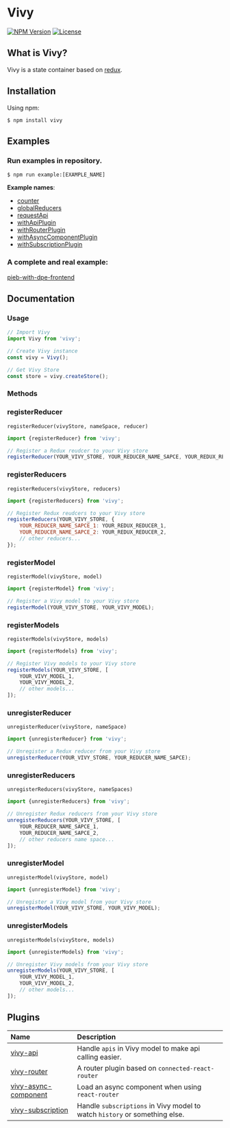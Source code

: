 [npm-image]: https://img.shields.io/npm/v/vivy.svg?style=flat-square

[npm-url]: https://npmjs.org/package/vivy

[license-image]: https://img.shields.io/npm/l/vivy.svg?style=flat-square

[redux-url]: https://github.com/reduxjs/redux

[example-counter-url]: https://github.com/fatalxiao/vivy/tree/main/examples/counter

[example-globalReducers-url]: https://github.com/fatalxiao/vivy/tree/main/examples/globalReducers

[example-requestApi-url]: https://github.com/fatalxiao/vivy/tree/main/examples/requestApi

[example-withApiPlugin-url]: https://github.com/fatalxiao/vivy/tree/main/examples/withApiPlugin

[example-withRouterPlugin-url]: https://github.com/fatalxiao/vivy/tree/main/examples/withRouterPlugin

[example-withAsyncComponentPlugin-url]: https://github.com/fatalxiao/vivy/tree/main/examples/withAsyncComponentPlugin

[example-withSubscriptionPlugin-url]: https://github.com/fatalxiao/vivy/tree/main/examples/withSubscriptionPlugin

[pieb-with-dpe-frontend-url]: https://github.com/fatalxiao/pieb-with-dpe-frontend

[ApiPlugin-url]: https://github.com/fatalxiao/vivy-api

[RouterPlugin-url]: https://github.com/fatalxiao/vivy-router

[AsyncComponentPlugin-url]: https://github.com/fatalxiao/vivy-async-component

[SubscriptionPlugin-url]: https://github.com/fatalxiao/vivy-subscription

# Vivy

[![NPM Version][npm-image]][npm-url]
[![License][license-image]][npm-url]

## What is Vivy?

Vivy is a state container based on [redux][redux-url].

## Installation

Using npm:

```shell
$ npm install vivy
```

## Examples

### Run examples in repository.

```shell
$ npm run example:[EXAMPLE_NAME]
```

**Example names**:

* [counter][example-counter-url]
* [globalReducers][example-globalReducers-url]
* [requestApi][example-requestApi-url]
* [withApiPlugin][example-withApiPlugin-url]
* [withRouterPlugin][example-withRouterPlugin-url]
* [withAsyncComponentPlugin][example-withAsyncComponentPlugin-url]
* [withSubscriptionPlugin][example-withSubscriptionPlugin-url]

### A complete and real example:

[pieb-with-dpe-frontend][pieb-with-dpe-frontend-url]

## Documentation

### Usage

```js
// Import Vivy
import Vivy from 'vivy';

// Create Vivy instance
const vivy = Vivy();

// Get Vivy Store
const store = vivy.createStore();
```

### Methods

### registerReducer

`registerReducer(vivyStore, nameSpace, reducer)`

```js
import {registerReducer} from 'vivy';

// Register a Redux reudcer to your Vivy store
registerReducer(YOUR_VIVY_STORE, YOUR_REDUCER_NAME_SAPCE, YOUR_REDUX_REDUCER);
```

### registerReducers

`registerReducers(vivyStore, reducers)`

```js
import {registerReducers} from 'vivy';

// Register Redux reudcers to your Vivy store
registerReducers(YOUR_VIVY_STORE, {
    YOUR_REDUCER_NAME_SAPCE_1: YOUR_REDUX_REDUCER_1,
    YOUR_REDUCER_NAME_SAPCE_2: YOUR_REDUX_REDUCER_2,
    // other reducers...
});
```

### registerModel

`registerModel(vivyStore, model)`

```js
import {registerModel} from 'vivy';

// Register a Vivy model to your Vivy store
registerModel(YOUR_VIVY_STORE, YOUR_VIVY_MODEL);
```

### registerModels

`registerModels(vivyStore, models)`

```js
import {registerModels} from 'vivy';

// Register Vivy models to your Vivy store
registerModels(YOUR_VIVY_STORE, [
    YOUR_VIVY_MODEL_1,
    YOUR_VIVY_MODEL_2,
    // other models...
]);
```

### unregisterReducer

`unregisterReducer(vivyStore, nameSpace)`

```js
import {unregisterReducer} from 'vivy';

// Unregister a Redux reducer from your Vivy store
unregisterReducer(YOUR_VIVY_STORE, YOUR_REDUCER_NAME_SAPCE);
```

### unregisterReducers

`unregisterReducers(vivyStore, nameSpaces)`

```js
import {unregisterReducers} from 'vivy';

// Unregister Redux reducers from your Vivy store
unregisterReducers(YOUR_VIVY_STORE, [
    YOUR_REDUCER_NAME_SAPCE_1,
    YOUR_REDUCER_NAME_SAPCE_2,
    // other reducers name space...
]);
```

### unregisterModel

`unregisterModel(vivyStore, model)`

```js
import {unregisterModel} from 'vivy';

// Unregister a Vivy model from your Vivy store
unregisterModel(YOUR_VIVY_STORE, YOUR_VIVY_MODEL);
```

### unregisterModels

`unregisterModels(vivyStore, models)`

```js
import {unregisterModels} from 'vivy';

// Unregister Vivy models from your Vivy store
unregisterModels(YOUR_VIVY_STORE, [
    YOUR_VIVY_MODEL_1,
    YOUR_VIVY_MODEL_2,
    // other models...
]);
```

## Plugins

Name                                             | Description
:----------------------------------------------- | :-------------------------
[vivy-api][ApiPlugin-url]                        | Handle `apis` in Vivy model to make api calling easier.
[vivy-router][RouterPlugin-url]                  | A router plugin based on `connected-react-router`
[vivy-async-component][AsyncComponentPlugin-url] | Load an async component when using `react-router`
[vivy-subscription][SubscriptionPlugin-url]      | Handle `subscriptions` in Vivy model to watch `history` or something else.
